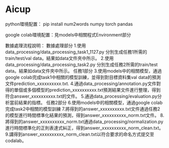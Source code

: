 # Aicup
python環境配置：
pip install num2words numpy torch pandas

google colab環境配置：見models中相關程式Environment部分

數據處理流程說明：
數據處理部分
1.使用data_processing/data_processing_task1_1127.py 分別生成任務1所需的train/test/val data。結果如data文件夾中所示。
2.使用data_processing/data_processing_task2.py 分別生成任務2所需的train/test data。結果如data文件夾中所示。
任務1部分
3.使用models中的相關模型，通過google colab完成task1中相關的模型訓練，並得到對目標資料集val data的預測文件prediction_xxxxxxxxxx.txt.
4.通過data_processing/annotation.py文件對得的單個或多個模型的prediction_xxxxxxxxxx.txt預測結果文件進行整理，得到符合answer_xxxxxxxxxx.txt的文件。
5.通過data_processing/evaluation.py分析當前結果的指標。
任務2部分
6.使用models中的相關模型，通過google colab完成task2中相關的模型訓練
7.將得到的answer_xxxxxxxxxx.txt文件通過任務2的模型進行時間標準化結果的預測，得到answer_xxxxxxxxxx_norm.txt文件。
8.將得到的answer_xxxxxxxxxx_norm.txt通過data_processing/normalization.py進行時間標準化的正則表達式糾正，得到answer_xxxxxxxxxx_norm_clean.txt。
9.講得到answer_xxxxxxxxxx_norm_clean.txt以符合要求的命名方式提交至codalab。
